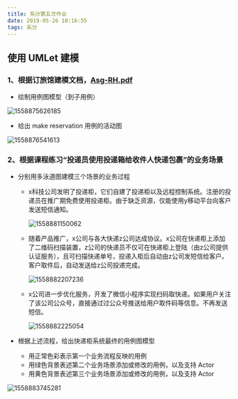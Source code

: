 ```yaml
---
title: 系分第五次作业
date: 2019-05-26 18:16:55
tags: 系分
---
```


## 使用 UMLet 建模

<!--more--> 

### 1、根据订旅馆建模文档，[Asg-RH.pdf](https://sysu-swsad.github.io/swad-guide/material/Asg_RH.pdf)

- 绘制用例图模型（到子用例）

![1558875626185](assets/1558875626185.png) 

- 给出 make reservation 用例的活动图

![1558876541613](assets/1558876541613.png) 



### 2、根据课程练习“投递员使用投递箱给收件人快递包裹”的业务场景

- 分别用多泳道图建模三个场景的业务过程

  - x科技公司发明了投递柜，它们自建了投递柜以及远程控制系统。注册的投递员在推广期免费使用投递柜。由于缺乏资源，仅能使用y移动平台向客户发送短信通知。

    ![1558881150062](assets/1558881150062.png) 

  - 随着产品推广，x公司与各大快递z公司达成协议。x公司在快递柜上添加了二维码扫描装置，z公司的快递员不仅可在快递柜上登陆（由z公司提供认证服务），且可扫描快递单号，投递入柜后自动由z公司发短信给客户。客户取件后，自动发送给z公司投递完成。

    ![1558882207236](assets/1558882207236.png) 

    

  - x公司进一步优化服务，开发了微信小程序实现扫码取快递。如果用户关注了该公司公众号，直接通过过公众号推送给用户取件码等信息。不再发送短信。

    ![1558882225054](assets/1558882225054.png) 

  

- 根据上述流程，给出快递柜系统最终的用例图模型

  - 用正常色彩表示第一个业务流程反映的用例
  - 用绿色背景表述第二个业务场景添加或修改的用例，以及支持 Actor
  - 用黄色背景表述第三个业务场景添加或修改的用例，以及支持 Actor

![1558883745281](assets/1558883745281.png) 